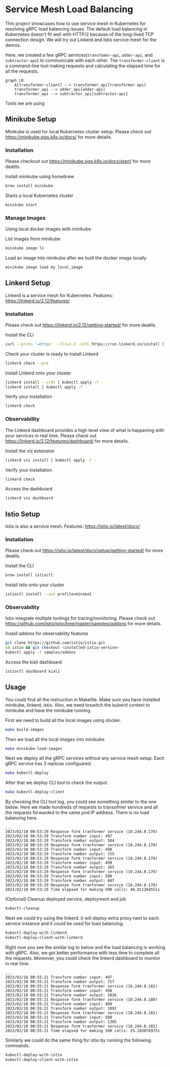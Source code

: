 # Service Mesh Load Balancing

This project showcases how to use service mesh in Kubernetes for resolving gRPC load balancing issues.
The default load balancing in Kubernetes doesn't fit well with HTTP/2 because of the long-lived TCP connection design.
We will try out Linkerd and Istio service mesh for the demos.

Here, we created a few gRPC services(`transfomer-api`, `adder-api`, and `subtractor-api`) to communicate with each other.
The `transformer-client` is a command-line tool making requests and calculating the elapsed time for all the requests.

```mermaid
graph LR
    A[transformer-client] --> transformer_api[transformer-api]
    transformer_api --> adder_api[adder-api]
    transformer_api --> subtractor_api[subtractor-api]
```

Tools we are using

## Minikube Setup

Minikube is used for local Kubernetes cluster setup. Please check out https://minikube.sigs.k8s.io/docs/ for more details.

### Installation

Please checkout out https://minikube.sigs.k8s.io/docs/start/ for more deatils.

Install minikube using homebrew
```bash
brew install minikube
```

Starts a local Kubernetes cluster
```bash
minikube start
```

### Manage Images

Using local docker images with minikube

List images from minikube
```bash
minikube image ls
```

Load an image into minikube after we built the docker image locally
```bash
minikube image load my_local_image
```

## Linkerd Setup

Linkerd is a service mesh for Kubernetes. Features: https://linkerd.io/2.12/features/

### Installation

Please check out https://linkerd.io/2.12/getting-started/ for more deatils.

Install the CLI
```bash
curl --proto '=https' --tlsv1.2 -sSfL https://run.linkerd.io/install | sh
```

Check your cluster is ready to install Linkerd
```bash
linkerd check --pre
```

Install Linkerd onto your cluster
```bash
linkerd install --crds | kubectl apply -f -
linkerd install | kubectl apply -f -
```

Verify your installation
```bash
linkerd check
```

### Observability

The Linkerd dashboard provides a high level view of what is happening with your services in real time.
Please check out https://linkerd.io/2.12/features/dashboard/ for more details.

Install the viz extension
```bash
linkerd viz install | kubectl apply -f -
```

Verify your installation
```bash
linkerd check
```

Access the dashboard
```bash
linkerd viz dashboard
```

## Istio Setup

Istio is also a service mesh. Features: https://istio.io/latest/docs/

### Installation

Please check out https://istio.io/latest/docs/setup/getting-started/ for more deatils.

Install the CLI
```bash
brew install istioctl
```

Install Istio onto your cluster
```bash
istioctl install --set profile=minimal
```

### Observability

Istio integrate multiple toolings for tracing/monitoring.
Please check out https://github.com/istio/istio/tree/master/samples/addons for more details.

Install addons for observability features
```bash
git clone https://github.com/istio/istio.git
cd istio && git checkout <installed-istio-version>
kubectl apply -f samples/addons
```

Access the kiali dashboard
```bash
istioctl dashboard kiali
```

## Usage

You could find all the instruction in Makefile.
Make sure you have installed minikube, linkerd, istio.
Also, we need toswitch the kubectl context to minikube and have the minikube running.


First we need to build all the local images using docker.
```bash
make build-images
```

Then we load all the local images into minikube.
```bash
make minikube-load-images
```

Next we deploy all the gRPC services without any service mesh setup. Each gRPC service has 3 replicas configuared.
```bash
make kubectl-deploy
```

After that we deploy CLI tool to check the output.
```bash
make kubectl-deploy-client
```

By checking the CLI tool log, you could see something similar to the one below.
Here we made hundreds of requests to transofmer service and all the requests forwarded to the same pod IP address.
There is no load balancing here.
```
...
2023/02/10 00:53:29 Response form tranformer service (10.244.0.170)
2023/02/10 00:53:29 Transform number input: 497
2023/02/10 00:53:29 Transform number output: 584
2023/02/10 00:53:29 Response form tranformer service (10.244.0.170)
2023/02/10 00:53:29 Transform number input: 498
2023/02/10 00:53:29 Transform number output: 155
2023/02/10 00:53:29 Response form tranformer service (10.244.0.170)
2023/02/10 00:53:29 Transform number input: 499
2023/02/10 00:53:29 Transform number output: 365
2023/02/10 00:53:29 Response form tranformer service (10.244.0.170)
2023/02/10 00:53:29 Transform number input: 500
2023/02/10 00:53:29 Transform number output: 607
2023/02/10 00:53:29 Response form tranformer service (10.244.0.170)
2023/02/10 00:53:29 Time elapsed for making 500 calls: 40.811264551s
```

(Optional) Cleanup deployed service, deployment and job
```bash
kubectl-cleanup
```

Next we could try using the linkerd. it will deploy extra proxy next to each service instance and it could be used for load balancing.
```bash
kubectl-deploy-with-linkerd
kubectl-deploy-client-with-linkerd
```

Right now you see the similar log to below and the load balancing is working with gRPC. Also, we got better performance with less time to complete all the requests.
Moreover, you could check the linkerd dashboard to monitor in real time.
```
...
2023/02/10 00:55:21 Transform number input: 497
2023/02/10 00:55:21 Transform number output: 757
2023/02/10 00:55:21 Response form tranformer service (10.244.0.182)
2023/02/10 00:55:21 Transform number input: 498
2023/02/10 00:55:21 Transform number output: 1026
2023/02/10 00:55:21 Response form tranformer service (10.244.0.180)
2023/02/10 00:55:21 Transform number input: 499
2023/02/10 00:55:21 Transform number output: 1092
2023/02/10 00:55:21 Response form tranformer service (10.244.0.181)
2023/02/10 00:55:21 Transform number input: 500
2023/02/10 00:55:21 Transform number output: 1305
2023/02/10 00:55:21 Response form tranformer service (10.244.0.182)
2023/02/10 00:55:21 Time elapsed for making 500 calls: 25.103076972s
```

Similarly we could do the same thing for istio by running the following commands.
```bash
kubectl-deploy-with-istio
kubectl-deploy-client-with-istio
```
